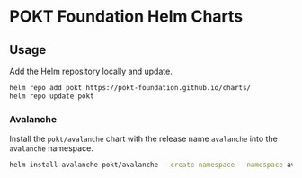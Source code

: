 # POKT Foundation Helm Charts

## Usage

Add the Helm repository locally and update.

```bash
helm repo add pokt https://pokt-foundation.github.io/charts/
helm repo update pokt
```

### Avalanche

Install the `pokt/avalanche` chart with the release name `avalanche` into the `avalanche` namespace.

```bash
helm install avalanche pokt/avalanche --create-namespace --namespace avalanche
```
